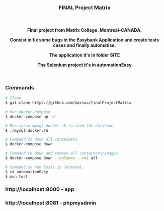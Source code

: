 <h3 align="center"> FINAL Project Matrix</h3>
<br />
<h4 align="center">
  <p>Final project from Matrix College. Montreal-CANADA.</p>
  <p>Consist in fix some bugs in the Easybank Application  and create tests cases and finally automatise.</p>
  <p>The application it's in folder <strong> SITE </strong></p>
  <p>The Selenium project it's in <strong> automationEasy </strong></p>
<br />

### Commands
```bash
# Clone
$ git clone https://github.com/mariuo/finalProjectMatrix

# Run docker-compose
$ docker-compose up -d

# Run scrip mysql-docker.sh to seed the database
$ ./mysql-docker.sh

# Command to down all containers
$ docker-compose down

# Command to down and remove all containers/images
$ docker-compose down --volumes --rmi all

# Command to run Tests in Terminal.
$ cd automationEasy
$ mvn test

```
### http://localhost:8000 - app
### http://localhost:8081 - phpmyadmin

